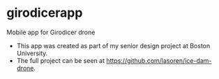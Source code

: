 # girodicerapp
Mobile app for Girodicer drone

- This app was created as part of my senior design project at Boston University.
- The full project can be seen at https://github.com/lasoren/ice-dam-drone.
